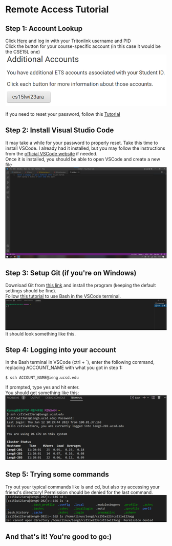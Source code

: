 # Remote Access Tutorial  

## **Step 1: Account Lookup**  
Click [Here](https://sdacs.ucsd.edu/~icc/index.php) and log in with your Tritonlink username and PID  
Click the button for your course-specific account (in this case it would be the CSE15L one)  
![Image](accountLookup.png)  

If you need to reset your password, follow this [Tutorial](https://docs.google.com/document/d/1hs7CyQeh-MdUfM9uv99i8tqfneos6Y8bDU0uhn1wqho/edit)  

## **Step 2: Install Visual Studio Code**  
It may take a while for your password to properly reset. Take this time to install VSCode. I already had it installed, but you may follow the instructions from the [official VSCode website](https://code.visualstudio.com/) if needed.   
Once it is installed, you should be able to open VSCode and create a new file  
![image](vscode.png)

## **Step 3: Setup Git (if you're on Windows)**    
Download Git from [this link](https://gitforwindows.org/) and install the program (keeping the default settings should be fine).  
Follow [this tutorial](https://stackoverflow.com/questions/42606837/how-do-i-use-bash-on-windows-from-the-visual-studio-code-integrated-terminal/50527994#50527994) to use Bash in the VSCode terminal.  
![bash](bash.png)  
It should look something like this.

## **Step 4: Logging into your account**  
In the Bash terminal in VSCode (ctrl + \`), enter the following command, replacing ACCOUNT_NAME with what you got in step 1:  
```
$ ssh ACCOUNT_NAME@ieng.ucsd.edu
```
If prompted, type yes and hit enter.  
You should get something like this:  
![login](login.png)

## **Step 5: Trying some commands**  
Try out your typical commands like ls and cd, but also try accessing your friend's directory! Permission should be denied for the last command.  
![commands](commands.png)  

## And that's it! You're good to go:)



